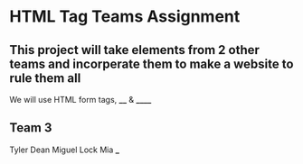 # HTML Tag Teams Assignment

## This project will take elements from 2 other teams and incorperate them to make a website to rule them all

We will use HTML form tags, **\_\_** & **\_\_\_\_**

## Team 3

Tyler Dean
Miguel Lock
Mia **\_**
